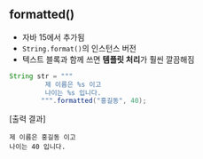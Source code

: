 ## formatted()

- 자바 15에서 추가됨
- `String.format()`의 인스턴스 버전
- 텍스트 블록과 함께 쓰면 **템플릿 처리**가 훨씬 깔끔해짐

```java
String str = """
         제 이름은 %s 이고
         나이는 %s 입니다.
        """.formatted("홍길동", 40);
```

[출력 결과]

```
제 이름은 홍길동 이고
나이는 40 입니다.
```
